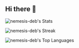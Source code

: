 ## Hi there 👋

<!--
**nemesis-deb/nemesis-deb** is a ✨ _special_ ✨ repository because its `README.md` (this file) appears on your GitHub profile.

Here are some ideas to get you started:

- 🔭 I’m currently working on ...
- 🌱 I’m currently learning ...
- 👯 I’m looking to collaborate on ...
- 🤔 I’m looking for help with ...
- 💬 Ask me about ...
- 📫 How to reach me: ...
- 😄 Pronouns: ...
- ⚡ Fun fact: ...
-->
![nemesis-deb's Stats](https://github-readme-stats.vercel.app/api?username=nemesis-deb&theme=midnight-purple&show_icons=true&hide_border=true&count_private=true)

![nemesis-deb's Streak](https://github-readme-streak-stats.herokuapp.com/?user=nemesis-deb&theme=midnight-purple&hide_border=true)

![nemesis-deb's Top Languages](https://github-readme-stats.vercel.app/api/top-langs/?username=nemesis-deb&theme=midnight-purple&show_icons=true&hide_border=true&layout=compact)
